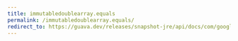 ```yaml
---
title: immutabledoublearray.equals
permalink: /immutabledoublearray.equals/
redirect_to: https://guava.dev/releases/snapshot-jre/api/docs/com/google/common/primitives/ImmutableDoubleArray.html#equals-java.lang.Object-
---
```

